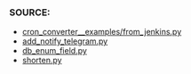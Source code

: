 ### SOURCE:
 * [cron_converter__examples/from_jenkins.py](https://github.com/gil9red/SimplePyScripts/blob/e46c92d7db788ba67e60d16897e0944bd237404b/cron_converter__examples/from_jenkins.py)
 * [add_notify_telegram.py](https://github.com/gil9red/Check_with_notification/blob/8b211bccce02f553f7de891c755afa59211531d4/third_party/add_notify_telegram.py)
 * [db_enum_field.py](https://github.com/gil9red/telegram_notifications_bot/blob/5473d04dda61b0a066eb04c75e22a5e3e34c0f17/db.py#L50)
 * [shorten.py](https://github.com/gil9red/SimplePyScripts/blob/615bdf19fa63838b1cbe26803008016091fd5727/shorten.py)
